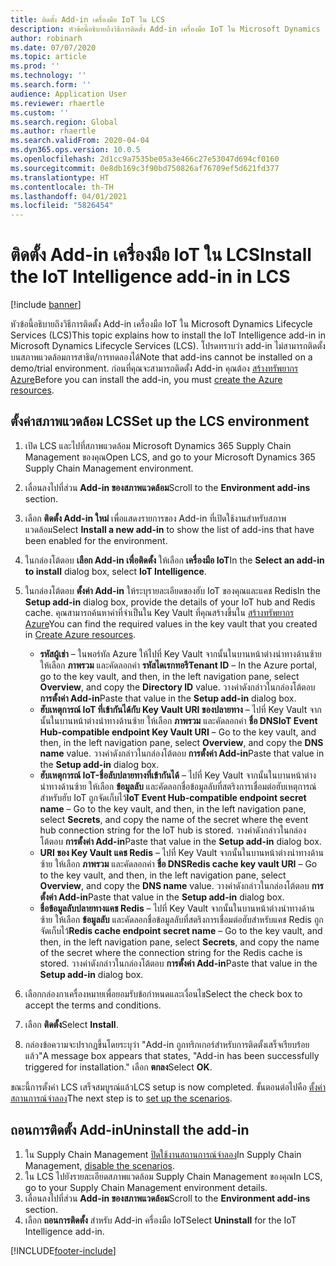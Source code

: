 ```yaml
---
title: ติดตั้ง Add-in เครื่องมือ IoT ใน LCS
description: หัวข้อนี้อธิบายถึงวิธีการติดตั้ง Add-in เครื่องมือ IoT ใน Microsoft Dynamics Lifecycle Services (LCS)
author: robinarh
ms.date: 07/07/2020
ms.topic: article
ms.prod: ''
ms.technology: ''
ms.search.form: ''
audience: Application User
ms.reviewer: rhaertle
ms.custom: ''
ms.search.region: Global
ms.author: rhaertle
ms.search.validFrom: 2020-04-04
ms.dyn365.ops.version: 10.0.5
ms.openlocfilehash: 2d1cc9a7535be05a3e466c27e53047d694cf0160
ms.sourcegitcommit: 0e8db169c3f90bd750826af76709ef5d621fd377
ms.translationtype: HT
ms.contentlocale: th-TH
ms.lasthandoff: 04/01/2021
ms.locfileid: "5826454"
---
```

# <a name="install-the-iot-intelligence-add-in-in-lcs"></a><span data-ttu-id="8f553-103">ติดตั้ง Add-in เครื่องมือ IoT ใน LCS</span><span class="sxs-lookup"><span data-stu-id="8f553-103">Install the IoT Intelligence add-in in LCS</span></span>

[!include [banner](../../includes/banner.md)]

<span data-ttu-id="8f553-104">หัวข้อนี้อธิบายถึงวิธีการติดตั้ง Add-in เครื่องมือ IoT ใน Microsoft Dynamics Lifecycle Services (LCS)</span><span class="sxs-lookup"><span data-stu-id="8f553-104">This topic explains how to install the IoT Intelligence add-in in Microsoft Dynamics Lifecycle Services (LCS).</span></span> <span data-ttu-id="8f553-105">โปรดทราบว่า add-in ไม่สามารถติดตั้งบนสภาพแวดล้อมการสาธิต/การทดลองได้</span><span class="sxs-lookup"><span data-stu-id="8f553-105">Note that add-ins cannot be installed on a demo/trial environment.</span></span> <span data-ttu-id="8f553-106">ก่อนที่คุณจะสามารถติดตั้ง Add-in คุณต้อง [สร้างทรัพยากร Azure](iot-azure-setup.md)</span><span class="sxs-lookup"><span data-stu-id="8f553-106">Before you can install the add-in, you must [create the Azure resources](iot-azure-setup.md).</span></span>

## <a name="set-up-the-lcs-environment"></a><span data-ttu-id="8f553-107">ตั้งค่าสภาพแวดล้อม LCS</span><span class="sxs-lookup"><span data-stu-id="8f553-107">Set up the LCS environment</span></span>

1. <span data-ttu-id="8f553-108">เปิด LCS และไปที่สภาพแวดล้อม Microsoft Dynamics 365 Supply Chain Management ของคุณ</span><span class="sxs-lookup"><span data-stu-id="8f553-108">Open LCS, and go to your Microsoft Dynamics 365 Supply Chain Management environment.</span></span>
2. <span data-ttu-id="8f553-109">เลื่อนลงไปที่ส่วน **Add-in ของสภาพแวดล้อม**</span><span class="sxs-lookup"><span data-stu-id="8f553-109">Scroll to the **Environment add-ins** section.</span></span>
3. <span data-ttu-id="8f553-110">เลือก **ติดตั้ง Add-in ใหม่** เพื่อแสดงรายการของ Add-in ที่เปิดใช้งานสำหรับสภาพแวดล้อม</span><span class="sxs-lookup"><span data-stu-id="8f553-110">Select **Install a new add-in** to show the list of add-ins that have been enabled for the environment.</span></span>
4. <span data-ttu-id="8f553-111">ในกล่องโต้ตอบ **เลือก Add-in เพื่อติดตั้ง** ให้เลือก **เครื่องมือ IoT**</span><span class="sxs-lookup"><span data-stu-id="8f553-111">In the **Select an add-in to install** dialog box, select **IoT Intelligence**.</span></span>
5. <span data-ttu-id="8f553-112">ในกล่องโต้ตอบ **ตั้งค่า Add-in** ให้ระบุรายละเอียดของฮับ IoT ของคุณและแคช Redis</span><span class="sxs-lookup"><span data-stu-id="8f553-112">In the **Setup add-in** dialog box, provide the details of your IoT hub and Redis cache.</span></span> <span data-ttu-id="8f553-113">คุณสามารถค้นหาค่าที่จำเป็นใน Key Vault ที่คุณสร้างขึ้นใน [สร้างทรัพยากร Azure](iot-azure-setup.md)</span><span class="sxs-lookup"><span data-stu-id="8f553-113">You can find the required values in the key vault that you created in [Create Azure resources](iot-azure-setup.md).</span></span>

    + <span data-ttu-id="8f553-114">**รหัสผู้เช่า** – ในพอร์ทัล Azure ให้ไปที่ Key Vault จากนั้นในบานหน้าต่างนำทางด้านซ้าย ให้เลือก **ภาพรวม** และคัดลอกค่า **รหัสไดเรกทอรี**</span><span class="sxs-lookup"><span data-stu-id="8f553-114">**Tenant ID** – In the Azure portal, go to the key vault, and then, in the left navigation pane, select **Overview**, and copy the **Directory ID** value.</span></span> <span data-ttu-id="8f553-115">วางค่าดังกล่าวในกล่องโต้ตอบ **การตั้งค่า Add-in**</span><span class="sxs-lookup"><span data-stu-id="8f553-115">Paste that value in the **Setup add-in** dialog box.</span></span>
    + <span data-ttu-id="8f553-116">**ฮับเหตุการณ์ IoT ที่เข้ากันได้กับ Key Vault URI ของปลายทาง** – ไปที่ Key Vault จากนั้นในบานหน้าต่างนำทางด้านซ้าย ให้เลือก **ภาพรวม** และคัดลอกค่า **ชื่อ DNS**</span><span class="sxs-lookup"><span data-stu-id="8f553-116">**IoT Event Hub-compatible endpoint Key Vault URI** – Go to the key vault, and then, in the left navigation pane, select **Overview**, and copy the **DNS name** value.</span></span> <span data-ttu-id="8f553-117">วางค่าดังกล่าวในกล่องโต้ตอบ **การตั้งค่า Add-in**</span><span class="sxs-lookup"><span data-stu-id="8f553-117">Paste that value in the **Setup add-in** dialog box.</span></span>
    + <span data-ttu-id="8f553-118">**ฮับเหตุการณ์ IoT-ชื่อลับปลายทางที่เข้ากันได้** – ไปที่ Key Vault จากนั้นในบานหน้าต่างนำทางด้านซ้าย ให้เลือก **ข้อมูลลับ** และคัดลอกชื่อข้อมูลลับที่สตริงการเชื่อมต่อฮับเหตุการณ์สำหรับฮับ IoT ถูกจัดเก็บไว้</span><span class="sxs-lookup"><span data-stu-id="8f553-118">**IoT Event Hub-compatible endpoint secret name** – Go to the key vault, and then, in the left navigation pane, select **Secrets**, and copy the name of the secret where the event hub connection string for the IoT hub is stored.</span></span> <span data-ttu-id="8f553-119">วางค่าดังกล่าวในกล่องโต้ตอบ **การตั้งค่า Add-in**</span><span class="sxs-lookup"><span data-stu-id="8f553-119">Paste that value in the **Setup add-in** dialog box.</span></span>
    + <span data-ttu-id="8f553-120">**URI ของ Key Vault แคช Redis** – ไปที่ Key Vault จากนั้นในบานหน้าต่างนำทางด้านซ้าย ให้เลือก **ภาพรวม** และคัดลอกค่า **ชื่อ DNS**</span><span class="sxs-lookup"><span data-stu-id="8f553-120">**Redis cache key vault URI** – Go to the key vault, and then, in the left navigation pane, select **Overview**, and copy the **DNS name** value.</span></span> <span data-ttu-id="8f553-121">วางค่าดังกล่าวในกล่องโต้ตอบ **การตั้งค่า Add-in**</span><span class="sxs-lookup"><span data-stu-id="8f553-121">Paste that value in the **Setup add-in** dialog box.</span></span>
    + <span data-ttu-id="8f553-122">**ชื่อข้อมูลลับปลายทางแคช Redis** – ไปที่ Key Vault จากนั้นในบานหน้าต่างนำทางด้านซ้าย ให้เลือก **ข้อมูลลับ** และคัดลอกชื่อข้อมูลลับที่สตริงการเชื่อมต่อฮับสำหรับแคช Redis ถูกจัดเก็บไว้</span><span class="sxs-lookup"><span data-stu-id="8f553-122">**Redis cache endpoint secret name** – Go to the key vault, and then, in the left navigation pane, select **Secrets**, and copy the name of the secret where the connection string for the Redis cache is stored.</span></span> <span data-ttu-id="8f553-123">วางค่าดังกล่าวในกล่องโต้ตอบ **การตั้งค่า Add-in**</span><span class="sxs-lookup"><span data-stu-id="8f553-123">Paste that value in the **Setup add-in** dialog box.</span></span>

6. <span data-ttu-id="8f553-124">เลือกกล่องกาเครื่องหมายเพื่อยอมรับข้อกำหนดและเงื่อนไข</span><span class="sxs-lookup"><span data-stu-id="8f553-124">Select the check box to accept the terms and conditions.</span></span>
7. <span data-ttu-id="8f553-125">เลือก **ติดตั้ง**</span><span class="sxs-lookup"><span data-stu-id="8f553-125">Select **Install**.</span></span>
8. <span data-ttu-id="8f553-126">กล่องข้อความจะปรากฏขึ้นโดยระบุว่า "Add-in ถูกทริกเกอร์สำหรับการติดตั้งเสร็จเรียบร้อยแล้ว"</span><span class="sxs-lookup"><span data-stu-id="8f553-126">A message box appears that states, "Add-in has been successfully triggered for installation."</span></span> <span data-ttu-id="8f553-127">เลือก **ตกลง**</span><span class="sxs-lookup"><span data-stu-id="8f553-127">Select **OK**.</span></span>

<span data-ttu-id="8f553-128">ขณะนี้การตั้งค่า LCS เสร็จสมบูรณ์แล้ว</span><span class="sxs-lookup"><span data-stu-id="8f553-128">LCS setup is now completed.</span></span> <span data-ttu-id="8f553-129">ขั้นตอนต่อไปคือ [ตั้งค่าสถานการณ์จำลอง](iot-scenario-setup.md)</span><span class="sxs-lookup"><span data-stu-id="8f553-129">The next step is to [set up the scenarios](iot-scenario-setup.md).</span></span>

## <a name="uninstall-the-add-in"></a><a id="uninstall-addin"></a><span data-ttu-id="8f553-130">ถอนการติดตั้ง Add-in</span><span class="sxs-lookup"><span data-stu-id="8f553-130">Uninstall the add-in</span></span>

1. <span data-ttu-id="8f553-131">ใน Supply Chain Management [ปิดใช้งานสถานการณ์จำลอง](iot-scenario-setup.md#disable-a-scenario)</span><span class="sxs-lookup"><span data-stu-id="8f553-131">In Supply Chain Management, [disable the scenarios](iot-scenario-setup.md#disable-a-scenario).</span></span>
2. <span data-ttu-id="8f553-132">ใน LCS ไปยังรายละเอียดสภาพแวดล้อม Supply Chain Management ของคุณ</span><span class="sxs-lookup"><span data-stu-id="8f553-132">In LCS, go to your Supply Chain Management environment details.</span></span>
3. <span data-ttu-id="8f553-133">เลื่อนลงไปที่ส่วน **Add-in ของสภาพแวดล้อม**</span><span class="sxs-lookup"><span data-stu-id="8f553-133">Scroll to the **Environment add-ins** section.</span></span>
4. <span data-ttu-id="8f553-134">เลือก **ถอนการติดตั้ง** สำหรับ Add-in ครื่องมือ IoT</span><span class="sxs-lookup"><span data-stu-id="8f553-134">Select **Uninstall** for the IoT Intelligence add-in.</span></span>


[!INCLUDE[footer-include](../../includes/footer-banner.md)]